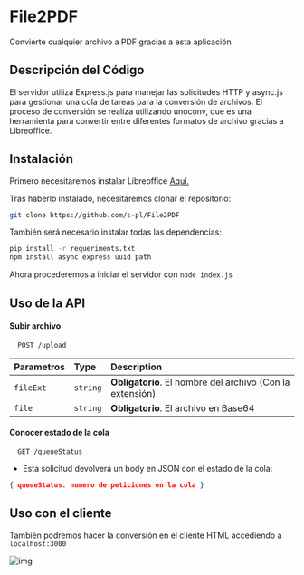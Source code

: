 # File2PDF

Convierte cualquier archivo a PDF gracias a esta aplicación

## Descripción del Código

El servidor utiliza Express.js para manejar las solicitudes HTTP y async.js para gestionar una cola de tareas para la conversión de archivos. El proceso de conversión se realiza utilizando unoconv, que es una herramienta para convertir entre diferentes formatos de archivo gracias a Libreoffice.

## Instalación

Primero necesitaremos instalar Libreoffice [Aquí.](https://www.libreoffice.org/get-help/install-howto/)

Tras haberlo instalado, necesitaremos clonar el repositorio:
```bash
git clone https://github.com/s-pl/File2PDF

```

También será necesario instalar todas las dependencias:
```bash
pip install -r requeriments.txt
npm install async express uuid path

```
Ahora procederemos a iniciar el servidor con ``node index.js``





    
## Uso de la API

#### Subir archivo

```http
  POST /upload
```

| Parametros | Type     | Description                |
| :-------- | :------- | :------------------------- |
| `fileExt` | `string` | **Obligatorio**. El nombre del archivo (Con la extensión) |
| `file` | `string` | **Obligatorio**. El archivo en Base64 |

#### Conocer estado de la cola
```http
  GET /queueStatus
```

- Esta solicitud devolverá un body en JSON con el estado de la cola:
```JSON
{ queueStatus: numero de peticiones en la cola }
```



## Uso con el cliente

También podremos hacer la conversión en el cliente HTML accediendo a ``localhost:3000``

![img](https://i.ibb.co/JFTFyLy/Captura.png)
